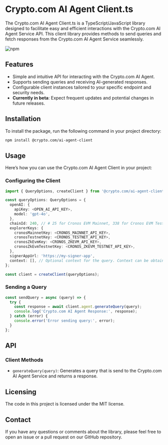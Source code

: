 # Crypto.com AI Agent Client.ts

The Crypto.com AI Agent Client.ts is a TypeScript/JavaScript library designed to facilitate easy and efficient interactions with the Crypto.com AI Agent Service API. This client library provides methods to send queries and fetch responses from the Crypto.com AI Agent Service seamlessly.

![npm](https://img.shields.io/npm/v/@crypto.com/ai-agent-client)

## Features

- Simple and intuitive API for interacting with the Crypto.com AI Agent.
- Supports sending queries and receiving AI-generated responses.
- Configurable client instances tailored to your specific endpoint and security needs.
- **Currently in beta**: Expect frequent updates and potential changes in future releases.

## Installation

To install the package, run the following command in your project directory:

```bash
npm install @crypto.com/ai-agent-client
```

## Usage

Here’s how you can use the Crypto.com AI Agent Client in your project:

### Configuring the Client

```ts
import { QueryOptions, createClient } from '@crypto.com/ai-agent-client';

const queryOptions: QueryOptions = {
  openAI: {
    apiKey: <OPEN_AI_API_KEY>,
    model: 'gpt-4o',
  },
  chainId: 240, // # 25 for Cronos EVM Mainnet, 338 for Cronos EVM Testnet, 388 for Cronos ZkEVM Mainnet, 240 for Cronos ZkEVM Testnet
  explorerKeys: {
    cronosMainnetKey: <CRONOS_MAINNET_API_KEY>,
    cronosTestnetKey: <CRONOS_TESTNET_API_KEY>,
    cronosZkEvmKey: <CRONOS_ZKEVM_API_KEY>,
    cronosZkEvmTestnetKey: <CRONOS_ZKEVM_TESTNET_API_KEY>,
  },
  signerAppUrl: 'https://my-signer-app',
  context: [], // Optional context for the query. Context can be obtained from the server response.
};

const client = createClient(queryOptions);
```

### Sending a Query

```ts
const sendQuery = async (query) => {
  try {
    const response = await client.agent.generateQuery(query);
    console.log('Crypto.com AI Agent Response:', response);
  } catch (error) {
    console.error('Error sending query:', error);
  }
};
```

## API

### Client Methods

- `generateQuery(query)`: Generates a query that is send to the Crypto.com AI Agent Service and returns a response.

## Licensing

The code in this project is licensed under the MIT license.

## Contact

If you have any questions or comments about the library, please feel free to open an issue or a pull request on our GitHub repository.
